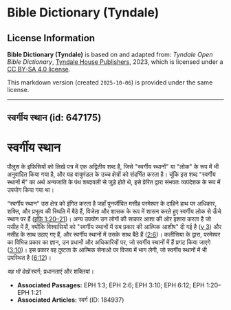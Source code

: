 # Bible Dictionary (Tyndale)

## License Information

**Bible Dictionary (Tyndale)** is based on and adapted from: _Tyndale Open Bible Dictionary_, [Tyndale House Publishers](https://tyndaleopenresources.com/), 2023, which is licensed under a [CC BY-SA 4.0 license](https://creativecommons.org/licenses/by-sa/4.0/legalcode.en).

This markdown version (created `2025-10-06`) is provided under the same license.



--------------------------------

## स्वर्गीय स्थान (id: 647175)

स्वर्गीय स्थान
==============

पौलुस के इफिसियों को लिखे पत्र में एक अद्वितीय शब्द है, जिसे "स्वर्गीय स्थानों" या "लोक" के रूप में भी अनुवादित किया गया है, और यह वायुमंडल के उच्च क्षेत्रों को संदर्भित करता है। चूंकि इस शब्द "स्वर्गीय स्थानों में" का अर्थ अन्यजाति के पंथ शब्दावली से जुड़े होते थे, इसे प्रेरित द्वारा संभवतः व्यपदेशक के रूप में उपयोग किया गया था।

“स्वर्गीय स्थान” उस क्षेत्र को इंगित करता है जहाँ पुनर्जीवित मसीह परमेश्वर के दाहिने हाथ पर अधिकार, शक्ति, और प्रभुत्व की स्थिति में बैठे हैं, विजेता और शासक के रूप में शासन करते हुए स्वर्गीय लोक से ऊँचे स्थान पर हैं ([इफि 1:20–21](https://ref.ly/Eph1:20-Eph1:21))। अन्य उपयोग उन लोगों की साकार आशा की ओर इशारा करता है जो मसीह में हैं, क्योंकि विश्वासियों को "स्वर्गीय स्थानों में सब प्रकार की आत्मिक आशीष" दी गई है ([v 3](https://ref.ly/Eph1:3)) और मसीह के साथ उठाए गए हैं, और स्वर्गीय स्थानों में उसके साथ बैठे हैं ([2:6](https://ref.ly/Eph2:6))। कलीसिया के द्वारा, परमेश्वर का विभिन्न प्रकार का ज्ञान, उन प्रधानों और अधिकारियों पर, जो स्वर्गीय स्थानों में हैं प्रगट किया जाएगे ([3:10](https://ref.ly/Eph3:10))। इस प्रकार वह दुष्टता के आत्मिक सेनाओ पर विजय में भाग लेगी, जो स्वर्गीय स्थानों में भी उपस्थित है ([6:12](https://ref.ly/Eph6:12))।

*यह भी देखें* स्वर्ग; प्रधानताएं और शक्तियां।

* **Associated Passages:** EPH 1:3; EPH 2:6; EPH 3:10; EPH 6:12; EPH 1:20–EPH 1:21
* **Associated Articles:** स्वर्ग (ID: 184937)

